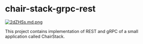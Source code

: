 # chair-stack-grpc-rest
[![2dZHSs.md.png](https://iili.io/2dZHSs.md.png)](https://freeimage.host/i/2dZHSs)

This project contains implementation of REST and gRPC of a small application called ChairStack.


